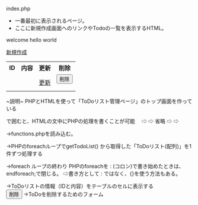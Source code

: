 index.php
* 一番最初に表示されるページ。
* ここに新規作成画面へのリンクやTodoの一覧を表示するHTML。

<?php
require_once('functions.php');
?>

<!DOCTYPE html>
<html lang="ja">
<head>
  <meta charset="UTF-8">
  <title>Home</title>
</head>
<body>
  welcome hello world
  <div>
     <a href="new.php">
       <p>新規作成</p>
     </a>
  </div>
  <div>
    <table>
      <tr>
        <th>ID</th>
        <th>内容</th>
        <th>更新</th>
        <th>削除</th>
      </tr>
      <?php foreach (getTodoList() as $todo): ?>
        <tr>
          <td><?= $todo['id']; ?></td>
          <td><?= $todo['content']; ?></td>
          <td>
            <a href="">更新</a>
          </td>
          <td>
            <form action="store.php" method="post">
              <input type="hidden" name="id" value="">
              <button type="submit">削除</button>
            </form>
          </td>
        </tr>
      <?php endforeach; ?>
    </table>
  </div>
</body>
</html>








~説明~
PHPとHTMLを使って「ToDoリスト管理ページ」のトップ画面を作っている


<?php ?>で囲むと、HTMLの文中にPHPの処理を書くことが可能
<?php echo $todo['id']; ?>　⇨ ⇨ 省略 ⇨ ⇨　<?= $todo['id']; ?>

<?php require_once('functions.php'); ?>
→functions.phpを読み込む。

<?php foreach (getTodoList() as $todo): ?>
→PHPのforeachループでgetTodoList() から取得した「ToDoリスト(配列)」を1件ずつ処理する


<?php endforeach; ?>
→foreach ループの終わり
  PHPのforeachを : (コロン)で書き始めたときは、endforeach;で閉じる。
⇨書き方として : ではなく、{}を使う方法もある。


<td><?= $todo['id']; ?></td> <td>
<?= $todo['content']; ?></td>
→ToDoリストの情報（IDと内容）をテーブルのセルに表示する


<form action="store.php" method="post">
  <input type="hidden" name="id" value="">
  <button type="submit">削除</button>
→ToDoを削除するためのフォーム


